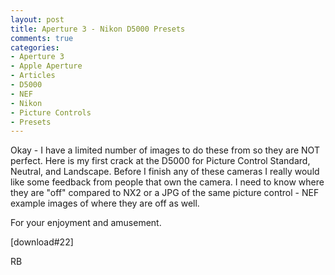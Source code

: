 ```yaml
---
layout: post
title: Aperture 3 - Nikon D5000 Presets
comments: true
categories:
- Aperture 3
- Apple Aperture
- Articles
- D5000
- NEF
- Nikon
- Picture Controls
- Presets
---
```

Okay - I have a limited number of images to do these from so they are NOT perfect. Here is my first crack at the D5000 for Picture Control Standard, Neutral, and Landscape. Before I finish any of these cameras I really would like some feedback from people that own the camera. I need to know where they are "off" compared to NX2 or a JPG of the same picture control - NEF example images of where they are off as well.

For your enjoyment and amusement.

[download#22]

RB